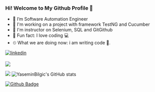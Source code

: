 ### Hi! Welcome to My Github Profile 👋


- 🔭 I’m Software Automation Engineer                                                                           
- 🌱 I'm working on a project with framework TestNG and Cucumber
- 🌱 I'm instructor on Selenium, SQL and GitGithub
- 💪 Fun fact: I love coding 💻
- ⏲ What we are doing now: i am writing code 🚀.
<a href="https://www.linkedin.com/in/yasemin-bilgi%C3%A7-6140b3247 /" target="_blank">
<img src=https://img.shields.io/badge/LinkedIn-0077B5?style=for-the-badge&logo=linkedin&logoColor=white alt=linkedin style="margin-bottom: 5px;" />
</a> 
	
![](./profile-3d-contrib/profile-green-animate.svg)



                                                                                                                                     
<img src="walking-code.gif" width="auto">   ![YaseminBilgic's GitHub stats](https://github-readme-stats.vercel.app/api?username=YaseminBilgic&theme=dark&show_icons=true)



[![Github Badge](https://img.shields.io/badge/-Github-000?style=quare&labelColor=000&logo=Github&logoColor=white&link=link)](link)
